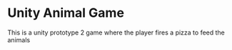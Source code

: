# Unity Animal Game
 This is a unity prototype 2 game where the player fires a pizza to feed the animals
